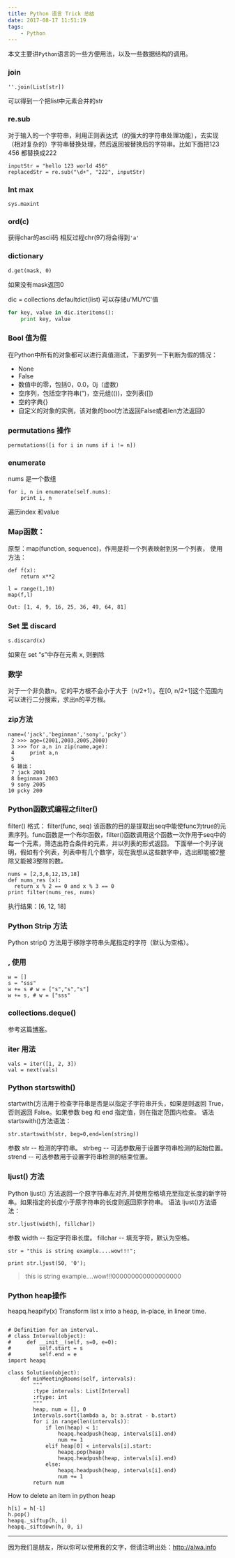 ```yaml
---
title: Python 语言 Trick 总结
date: 2017-08-17 11:51:19
tags:
    - Python
---
```


本文主要讲`Python`语言的一些方便用法，以及一些数据结构的调用。

<!-- more -->

### join
```
''.join(List[str])
```
可以得到一个把list中元素合并的str

### re.sub
对于输入的一个字符串，利用正则表达式（的强大的字符串处理功能），去实现（相对复杂的）字符串替换处理，然后返回被替换后的字符串。比如下面把123 456 都替换成222
```
inputStr = "hello 123 world 456"
replacedStr = re.sub("\d+", "222", inputStr)
```
### Int max
```
sys.maxint
```
### ord(c)
获得char的ascii码
相反过程chr(97)将会得到`'a'`

### dictionary
```
d.get(mask, 0)
```
如果没有mask返回0

dic = collections.defaultdict(list)
可以存储u'MUYC'值
```python
for key, value in dic.iteritems():
    print key, value
```
### Bool 值为假
在Python中所有的对象都可以进行真值测试，下面罗列一下判断为假的情况：

- None
- False
- 数值中的零，包括0，0.0，0j（虚数）
- 空序列，包括空字符串(”)，空元组(())，空列表([])
- 空的字典{}
- 自定义的对象的实例，该对象的bool方法返回False或者len方法返回0

### permutations 操作
```
permutations([i for i in nums if i != n])
```
### enumerate
nums 是一个数组
```
for i, n in enumerate(self.nums):
    print i, n
``` 
遍历index 和value
### Map函数：
原型：map(function, sequence)，作用是将一个列表映射到另一个列表，
使用方法：
```
def f(x):
    return x**2
    
l = range(1,10)
map(f,l)
```
```
Out: [1, 4, 9, 16, 25, 36, 49, 64, 81]
```

### Set 里 discard
```
s.discard(x)  
```  
如果在 set “s”中存在元素 x, 则删除  

### 数学
对于一个非负数n，它的平方根不会小于大于（n/2+1）。在[0, n/2+1]这个范围内可以进行二分搜索，求出n的平方根。


### zip方法

```
name=('jack','beginman','sony','pcky')
 2 >>> age=(2001,2003,2005,2000)
 3 >>> for a,n in zip(name,age):
 4     print a,n
 5 
 6 输出：
 7 jack 2001
 8 beginman 2003
 9 sony 2005
10 pcky 200
```

### Python函数式编程之filter()

filter()
格式：
filter(func, seq)
该函数的目的是提取出seq中能使func为true的元素序列。func函数是一个布尔函数，filter()函数调用这个函数一次作用于seq中的每一个元素，筛选出符合条件的元素，并以列表的形式返回。
下面举一个列子说明，假如有个列表，列表中有几个数字，现在我想从这些数字中，选出即能被2整除又能被3整除的数。
```
nums = [2,3,6,12,15,18]
def nums_res (x):
  return x % 2 == 0 and x % 3 == 0
print filter(nums_res, nums)
```
执行结果：[6, 12, 18]

### Python Strip 方法

Python strip() 方法用于移除字符串头尾指定的字符（默认为空格）。

### , 使用
```
w = []
s = "sss"
w += s # w = ["s","s","s"]
w += s, # w = ["sss"

```

### collections.deque()
参考这篇[博客](http://xiaorui.cc/2014/11/02/python%E4%BD%BF%E7%94%A8deque%E5%AE%9E%E7%8E%B0%E9%AB%98%E6%80%A7%E8%83%BD%E5%8F%8C%E7%AB%AF%E9%98%9F%E5%88%97/)。


### iter 用法
```
vals = iter([1, 2, 3])
val = next(vals)
```

### Python startswith() 
startwith(方法用于检查字符串是否是以指定子字符串开头，如果是则返回 True，否则返回 False。如果参数 beg 和 end 指定值，则在指定范围内检查。
语法
startswith()方法语法：
```
str.startswith(str, beg=0,end=len(string))
```
参数
str -- 检测的字符串。
strbeg -- 可选参数用于设置字符串检测的起始位置。
strend -- 可选参数用于设置字符串检测的结束位置。

### ljust() 方法
Python ljust() 方法返回一个原字符串左对齐,并使用空格填充至指定长度的新字符串。如果指定的长度小于原字符串的长度则返回原字符串。
语法
ljust()方法语法：
```
str.ljust(width[, fillchar])
```
参数
width -- 指定字符串长度。
fillchar -- 填充字符，默认为空格。
```
str = "this is string example....wow!!!";

print str.ljust(50, '0');
```
>this is string example....wow!!!000000000000000000

### Python heap操作

heapq.heapify(x)
Transform list x into a heap, in-place, in linear time.
```

# Definition for an interval.
# class Interval(object):
#     def __init__(self, s=0, e=0):
#         self.start = s
#         self.end = e
import heapq

class Solution(object):
    def minMeetingRooms(self, intervals):
        """
        :type intervals: List[Interval]
        :rtype: int
        """
        heap, num = [], 0
        intervals.sort(lambda a, b: a.strat - b.start)
        for i in range(len(intervals)):
            if len(heap) < 1:
                heapq.headpush(heap, intervals[i].end)
                num += 1
            elif heap[0] < intervals[i].start:
                heapq.pop(heap)
                heapq.headpush(heap, intervals[i].end)
            else:
                heapq.headpush(heap, intervals[i].end)
                num += 1
        return num
```

How to delete an item in python heap
```
h[i] = h[-1]
h.pop()
heapq._siftup(h, i)
heapq._siftdown(h, 0, i)
```

----

因为我们是朋友，所以你可以使用我的文字，但请注明出处：http://alwa.info